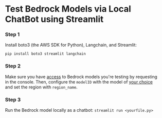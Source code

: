 # Test Bedrock Models via Local ChatBot using Streamlit

### Step 1
Install boto3 (the AWS SDK for Python), Langchain, and Streamlit:

`pip install boto3 streamlit langchain`

### Step 2
Make sure you have [access](https://us-east-1.console.aws.amazon.com/bedrock/home?region=us-east-1#/modelaccess) to Bedrock models you're testing by requesting in the console. Then, configure the `modelID` with the model of [your choice](https://docs.aws.amazon.com/bedrock/latest/userguide/model-ids-arns.html) and set the region with `region_name`.

### Step 3
Run the Bedrock model locally as a chatbot: `streamlit run <yourfile.py>`
